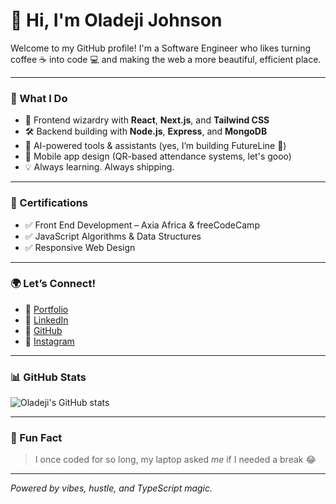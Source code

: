 # 👋 Hi, I'm Oladeji Johnson

Welcome to my GitHub profile! I'm a Software Engineer who likes turning coffee ☕ into code 💻 and making the web a more beautiful, efficient place.

---

### 🚀 What I Do
- 🧠 Frontend wizardry with **React**, **Next.js**, and **Tailwind CSS**
- 🛠 Backend building with **Node.js**, **Express**, and **MongoDB**
- 🤖 AI-powered tools & assistants (yes, I’m building FutureLine 👀)
- 📱 Mobile app design (QR-based attendance systems, let's gooo)
- 💡 Always learning. Always shipping.

---

### 📜 Certifications
- ✅ Front End Development – Axia Africa & freeCodeCamp
- ✅ JavaScript Algorithms & Data Structures
- ✅ Responsive Web Design

---

### 🌍 Let’s Connect!
- 🔗 [Portfolio](https://oladejijohnson.com)
- 💼 [LinkedIn](https://www.linkedin.com/in/oladeji-johnson-137aa1332)
- 🧠 [GitHub](https://github.com/dee-12-code)
- 📸 [Instagram](https://www.instagram.com/oladeji506/)

---

### 📊 GitHub Stats
![Oladeji's GitHub stats](https://github-readme-stats.vercel.app/api?username=dee-12-code&show_icons=true&theme=radical)

---

### 🎯 Fun Fact
> I once coded for so long, my laptop asked *me* if I needed a break 😂

---

*Powered by vibes, hustle, and TypeScript magic.*

